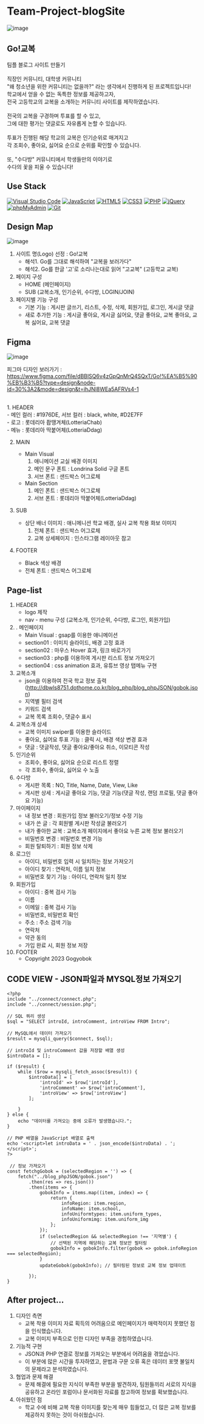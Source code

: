 # Team-Project-blogSite
![image](https://github.com/uUZINN/Team-blogSite/assets/89904583/56e47354-7e0d-4df4-a87d-9c444f9c7dff)

## Go!교복
팀플 블로그 사이트 만들기<br>
<br>
직장인 커뮤니티, 대학생 커뮤니티 <br>
"왜 청소년을 위한 커뮤니티는 없을까?" 라는 생각에서 진행하게 된 프로젝트입니다!<br>
학교에서 얻을 수 없는 독특한 정보를 제공하고자,<br>
전국 고등학교의 교복을 소개하는 커뮤니티 사이트를 제작하였습니다.<br>
<br>
전국의 교복을 구경하며 투표를 할 수 있고,<br>
그에 대한 평가는 댓글로도 자유롭게 논할 수 있습니다.<br>
<br>
투표가 진행된 해당 학교의 교복은 인기순위로 매겨지고<br>
각 조회수, 좋아요, 싫어요 순으로 순위를 확인할 수 있습니다.<br>
<br>
또, "수다방" 커뮤니티에서 학생들만의 이야기로<br>
수다의 꽃을 피울 수 있습니다!

## Use Stack
  <a href="#"><img alt="Visual Studio Code" src="https://img.shields.io/badge/Visual Studio Code-007ACC?logo=Visual Studio Code&logoColor=white"></a>
  <a href="#"><img alt="JavaScript" src="https://img.shields.io/badge/JavaScript-F7DF1E?style=flat&logo=JavaScript&logoColor=white"></a>
  <a href="#"><img alt="HTML5" src="https://img.shields.io/badge/HTML5-E34F26?logo=HTML5&logoColor=white"></a>
  <a href="#"><img alt="CSS3" src="https://img.shields.io/badge/CSS3-1572B6?logo=CSS3&logoColor=white"></a>
  <a href="#"><img alt="PHP" src="https://img.shields.io/badge/PHP-777BB4?logo=PHP&logoColor=white"></a>
  <a href="#"><img alt="jQuery" src="https://img.shields.io/badge/jQuery-0769AD?logo=jQuery&logoColor=white"></a>
  <a href="#"><img alt="phpMyAdmin" src="https://img.shields.io/badge/phpMyAdmin-6C78AF?logo=phpMyAdmin&logoColor=white"></a>
  <a href="#"><img alt="Git" src="https://img.shields.io/badge/Git-F05032?logo=Git&logoColor=white"></a>

## Design Map
![image](https://github.com/uUZINN/gogyobok-blogSite/assets/89904583/82b08972-3e58-4daf-9fe0-141f9c6e8b88)
1. 사이트 명(Logo) 선정 : Go!교복
   - 해석1. Go를 그대로 해석하여 "교복을 보러가다"
   - 해석2. Go를 한글 '고'로 소리나는대로 읽어 "고교복" (고등학교 교복)
2. 페이지 구성
   - HOME (메인페이지)
   - SUB (교복소개, 인기순위, 수다방, LOGIN/JOIN)
3. 페이지별 기능 구성
   - 기본 기능 : 게시판 글쓰기, 리스트, 수정, 삭제, 회원가입, 로그인, 게시글 댓글
   - 새로 추가한 기능 : 게시글 좋아요, 게시글 싫어요, 댓글 좋아요, 교복 좋아요, 교복 싫어요, 교복 댓글


## Figma 
![image](https://github.com/uUZINN/gogyobok-blogSite/assets/89904583/4f7d1c60-7c9a-4245-91b1-812b52988969)

피그마 디자인 보러가기 :
https://www.figma.com/file/dBBlSQ6v4zGpQnMrQ4SQxT/Go!%EA%B5%90%EB%B3%B5?type=design&node-id=30%3A2&mode=design&t=ihJNl8WEa5AFRVs4-1<br>

<br>
1. HEADER<br>
   - 메인 컬러 : #1976DE, 서브 컬러 : black, white, #D2E7FF<br>
   - 로고 : 롯데리아 촵땡겨체(LotteriaChab)<br>
   - 메뉴 : 롯데리아 딱붙어체(LotteriaDdag)<br>

2. MAIN<br>
   - Main Visual<br>
     1) 애니메이션 교실 배경 이미지<br>
     2) 메인 문구 폰트 : Londrina Solid 구글 폰트<br>
     3) 서브 폰트 : 샌드박스 어그로체<br>
   - Main Section<br>
     1) 메인 폰트 : 샌드박스 어그로체<br>
     2) 서브 폰트 : 롯데리아 딱붙어체(LotteriaDdag)<br>
        
3. SUB<br>
   - 상단 배너 이미지 : 애니메니션 학교 배경, 실사 교복 착용 화보 이미지<br>
     1) 전체 폰트 : 샌드박스 어그로체<br>
     2) 교복 상세페이지 : 인스타그램 레이아웃 참고<br>
        
4. FOOTER<br>
   - Black 색상 배경<br>
   - 전체 폰트 : 샌드박스 어그로체<br>

## Page-list
1. HEADER<br>
   - logo 제작<br>
   - nav - menu 구성 (교복소개, 인기순위, 수다방, 로그인, 회원가입)<br>
2. . 메인페이지<br>
   - Main Visual : gsap를 이용한 애니메이션<br>
   - section01 : 이미지 슬라이드, 배경 고정 효과<br>
   - section02 : 마우스 Hover 효과, 링크 바로가기<br>
   - section03 : php를 이용하여 게시판 리스트 정보 가져오기<br>
   - section04 : css animation 효과, 유튜브 영상 탭메뉴 구현<br>
3. 교복소개<br>
   - json을 이용하여 전국 학교 정보 출력 (http://dbwls8751.dothome.co.kr/blog_php/blog_phpJSON/gobok.json)<br>
   - 지역별 필터 검색<br>
   - 키워드 검색<br>
   - 교복 목록 조회수, 댓글수 표시<br>
4. 교복소개 상세<br>
   - 교복 이미지 swiper를 이용한 슬라이드<br>
   - 좋아요, 싫어요 투표 기능 : 클릭 시, 배경 색상 변경 효과<br>
   - 댓글 : 댓글작성, 댓글 좋아요/좋아요 취소, 이모티콘 작성<br>
5. 인기순위<br>
   - 조회수, 좋아요, 싫어요 순으로 리스트 정렬<br>
   - 각 조회수, 좋아요, 싫어요 수 노출<br>
6. 수다방<br>
    - 게시판 목록 : NO, Title, Name, Date, View, Like<br>
    - 게시판 상세 : 게시글 좋아요 기능, 댓글 기능(댓글 작성, 랜덤 프로필, 댓글 좋아요 기능)<br>
7. 마이페이지<br>
    - 내 정보 변경 : 회원가입 정보 불러오기/정보 수정 기능<br>
    - 내가 쓴 글 : 각 회원별 게시판 작성글 불러오기<br>
    - 내가 좋아한 교복 : 교복소개 페이지에서 좋아요 누른 교복 정보 불러오기<br>
    - 비밀번호 변경 : 비밀번호 변경 기능<br>
    - 회원 탈퇴하기 : 회원 정보 삭제<br>
8. 로그인<br>
    - 아이디, 비밀번호 입력 시 일치하는 정보  가져오기<br>
    - 아이디 찾기 : 연락처, 이름 일치 정보<br>
    - 비밀번호 찾기 기능 : 아이디, 연락처 일치 정보<br>
9. 회원가입<br>
    - 아이디 : 중복 검사 기능<br>
    - 이름<br>
    - 이메일 : 중복 검사 기능<br>
    - 비밀번호, 비밀번호 확인<br>
    - 주소 : 주소 검색 기능<br>
    - 연락처<br>
    - 약관 동의<br>
    - 가입 완료 시, 회원 정보 저장<br>
10. FOOTER<br>
    - Copyright 2023 Gogyobok

## CODE VIEW - JSON파일과 MYSQL정보 가져오기
```
<?php
include "../connect/connect.php";
include "../connect/session.php";

// SQL 쿼리 생성
$sql = "SELECT introId, introComment, introView FROM Intro";

// MySQL에서 데이터 가져오기
$result = mysqli_query($connect, $sql);

// introId 및 introComment 값을 저장할 배열 생성
$introData = [];

if ($result) {
    while ($row = mysqli_fetch_assoc($result)) {
        $introData[] = [
            'introId' => $row['introId'],
            'introComment' => $row['introComment'],
            'introView' => $row['introView']
        ];

    }
} else {
    echo "데이터를 가져오는 중에 오류가 발생했습니다.";
}

// PHP 배열을 JavaScript 배열로 출력
echo '<script>let introData = ' . json_encode($introData) . ';</script>';
?>
```

```
 // 정보 가져오기
const fetchgGobok = (selectedRegion = '') => {
    fetch("../blog_phpJSON/gobok.json")
        .then(res => res.json())
        .then(items => {
            gobokInfo = items.map((item, index) => {
                return {
                    infoRegion: item.region,
                    infoName: item.school,
                    infoUniformtypes: item.uniform_types,
                    infoUniformimg: item.uniform_img
                };
            });
            if (selectedRegion && selectedRegion !== '지역별') {
                // 선택된 지역에 해당하는 교복 정보만 필터링
                gobokInfo = gobokInfo.filter(gobok => gobok.infoRegion === selectedRegion);
            }
            updateGobok(gobokInfo); // 필터링된 정보로 교복 정보 업데이트
            
        });
}
```

## After project...
1. 디자인 측면
   - 교복 착용 이미지 자료 획득의 어려움으로 메인페이지가 매력적이지 못했던 점을 인식했습니다.
   - 교복 이미지 부족으로 인한 디자인 부족을 경험하였습니다.
2. 기능적 구현
   - JSON과 PHP 연결로 정보를 가져오는 부분에서 어려움을 겪었습니다.
   - 이 부분에 많은 시간을 투자하였고, 문법과 구문 오류 혹은 데이터 포맷 불일치의 문제라고 분석하였습니다.
3. 협업과 문제 해결
   - 문제 해결에 필요한 지식이 부족한 부분을 발견하자, 팀원들끼리 서로의 지식을 공유하고 온라인 포럼이나 문서화된 자료를 참고하여 정보를 확보했습니다.
4. 아쉬웠던 점
   - 학교 수에 비해 교복 착용 이미지를 찾는게 매우 힘들었고, 더 많은 교복 정보를 제공하지 못하는 것이 아쉬웠습니다.
   

